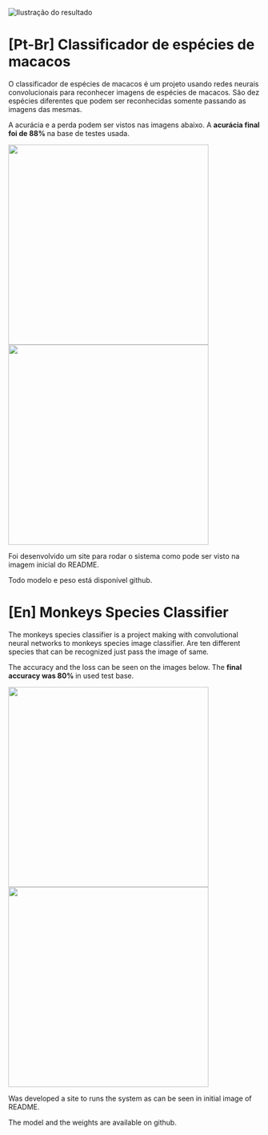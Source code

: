 ![Ilustração do resultado](https://raw.githubusercontent.com/lejoaoconte/Monkeys-Species-Classifier/master/Prints%20Site/1.png "Ilustração do resultado")

# [Pt-Br] Classificador de espécies de macacos

O classificador de espécies de macacos é um projeto usando redes neurais convolucionais para reconhecer imagens de espécies de macacos. São dez espécies diferentes que podem ser reconhecidas somente passando as imagens das mesmas.

A acurácia e a perda podem ser vistos nas imagens abaixo. A <b> acurácia final foi de 88% </b> na base de testes usada.

<img src="https://raw.githubusercontent.com/lejoaoconte/Monkeys-Species-Classifier/master/Gr%C3%A1ficos/acc88.png" width="400"> <img src="https://raw.githubusercontent.com/lejoaoconte/Monkeys-Species-Classifier/master/Gr%C3%A1ficos/loss88.png" width="400">

Foi desenvolvido um site para rodar o sistema como pode ser visto na imagem inicial do README.

Todo modelo e peso está disponível github.

# [En] Monkeys Species Classifier

The monkeys species classifier is a project making with convolutional neural networks to monkeys species image classifier. Are ten different species that can be recognized just pass the image of same.

The accuracy and the loss can be seen on the images below. The <b> final accuracy was 80% </b> in used test base.

<img src="https://raw.githubusercontent.com/lejoaoconte/Monkeys-Species-Classifier/master/Gr%C3%A1ficos/acc88.png" width="400"> <img src="https://raw.githubusercontent.com/lejoaoconte/Monkeys-Species-Classifier/master/Gr%C3%A1ficos/loss88.png" width="400">

Was developed a site to runs the system as can be seen in initial image of README.

The model and the weights are available on github.
